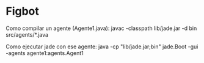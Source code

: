 # Figbot

Como compilar un agente (Agente1.java):
javac -classpath lib/jade.jar -d bin src/agents/*.java

Como ejecutar jade con ese agente:
java -cp "lib/jade.jar;bin" jade.Boot -gui -agents agente1:agents.Agent1